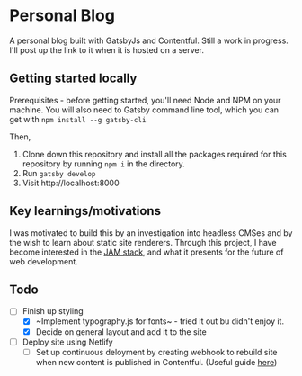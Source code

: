 # Personal Blog

A personal blog built with GatsbyJs and Contentful. Still a work in progress. I'll post up the link to it when it is hosted on a server.

## Getting started locally

Prerequisites - before getting started, you'll need Node and NPM on your machine. You will also need to Gatsby command line tool, which you can get with `npm install --g gatsby-cli`

Then,
1. Clone down this repository and install all the packages required for this repository by running `npm i` in the directory.
2. Run `gatsby develop`
3. Visit http://localhost:8000

## Key learnings/motivations

I was motivated to build this by an investigation into headless CMSes and by the wish to learn about static site renderers. Through this project, I have become interested in the [JAM stack](https://jamstack.org/), and what it presents for the future of web development.

## Todo

- [ ] Finish up styling
  - [x] ~Implement typography.js for fonts~ - tried it out bu didn't enjoy it.
  - [x] Decide on general layout and add it to the site
- [ ] Deploy site using Netlify
  - [ ] Set up continuous deloyment by creating webhook to rebuild site when new content is published in Contentful. (Useful guide [here](https://www.halfelectronic.com/post/setting-up-gatsby-js-contentful-and-netlify/))
